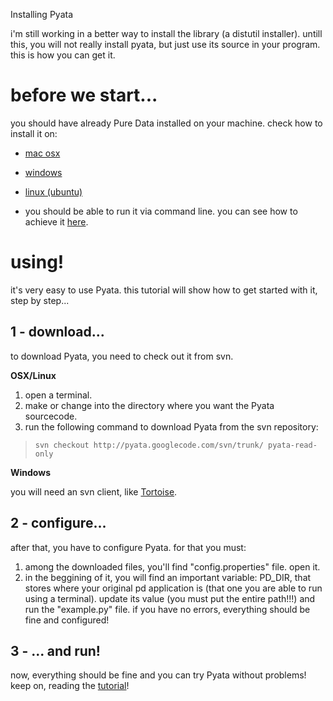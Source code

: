 Installing Pyata

i'm still working in a better way to install the library (a distutil
installer). untill this, you will not really install pyata, but just use
its source in your program. this is how you can get it.

before we start...
==================

you should have already Pure Data installed on your machine. check how
to install it on:

-   [mac osx](http://en.flossmanuals.net/PureData/InstallingOSX)
-   [windows](http://en.flossmanuals.net/PureData/InstallingWindows)
-   [linux
    (ubuntu)](http://en.flossmanuals.net/PureData/InstallingUbuntu)

-   you should be able to run it via command line. you can see how to
    achieve it [here](http://en.flossmanuals.net/PureData/StartingPD).

using!
======

it's very easy to use Pyata. this tutorial will show how to get started
with it, step by step...

1 - download...
---------------

to download Pyata, you need to check out it from svn.

**OSX/Linux**

1.  open a terminal.
2.  make or change into the directory where you want the Pyata
    sourcecode.
3.  run the following command to download Pyata from the svn repository:

> `svn checkout http://pyata.googlecode.com/svn/trunk/ pyata-read-only`

**Windows**

you will need an svn client, like
[Tortoise](http://tortoisesvn.tigris.org/).

2 - configure...
----------------

after that, you have to configure Pyata. for that you must:

1.  among the downloaded files, you'll find "config.properties" file.
    open it.
2.  in the beggining of it, you will find an important variable:
    PD\_DIR, that stores where your original pd application is (that one
    you are able to run using a terminal). update its value (you must
    put the entire path!!!) and run the "example.py" file. if you have
    no errors, everything should be fine and configured!

3 - ... and run!
----------------

now, everything should be fine and you can try Pyata without problems!
keep on, reading the [tutorial](Getting_Started.md)!
